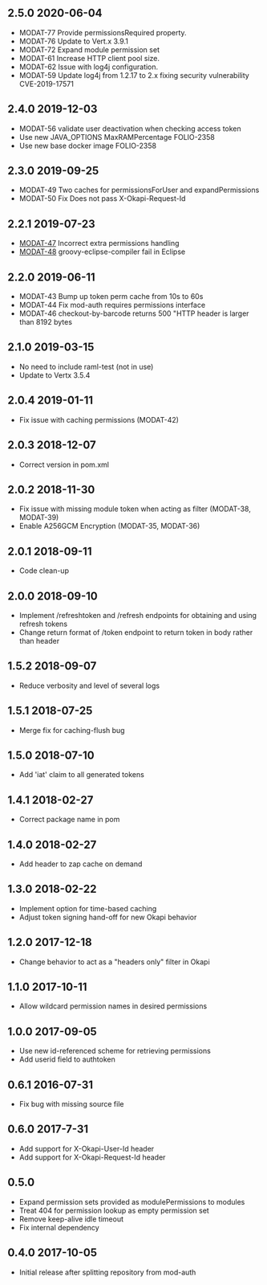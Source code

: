## 2.5.0 2020-06-04

 * MODAT-77 Provide permissionsRequired property.
 * MODAT-76 Update to Vert.x 3.9.1
 * MODAT-72 Expand module permission set
 * MODAT-61 Increase HTTP client pool size.
 * MODAT-62 Issue with log4j configuration.
 * MODAT-59 Update log4j from 1.2.17 to 2.x fixing security vulnerability CVE-2019-17571

## 2.4.0 2019-12-03

 * MODAT-56 validate user deactivation when checking access token
 * Use new JAVA_OPTIONS MaxRAMPercentage FOLIO-2358
 * Use new base docker image FOLIO-2358

## 2.3.0 2019-09-25

 * MODAT-49 Two caches for permissionsForUser and expandPermissions
 * MODAT-50 Fix Does not pass X-Okapi-Request-Id

## 2.2.1 2019-07-23

* [MODAT-47](https://issues.folio.org/browse/MODAT-47) Incorrect extra permissions handling
* [MODAT-48](https://issues.folio.org/browse/MODAT-48) groovy-eclipse-compiler fail in Eclipse

## 2.2.0 2019-06-11
 * MODAT-43 Bump up token perm cache from 10s to 60s
 * MODAT-44 Fix mod-auth requires permissions interface
 * MODAT-46 checkout-by-barcode returns 500 "HTTP header is larger
   than 8192 bytes

## 2.1.0 2019-03-15
 * No need to include raml-test (not in use)
 * Update to Vertx 3.5.4

## 2.0.4 2019-01-11
 * Fix issue with caching permissions (MODAT-42)

## 2.0.3 2018-12-07
 * Correct version in pom.xml

## 2.0.2 2018-11-30
 * Fix issue with missing module token when acting as filter (MODAT-38, MODAT-39)
 * Enable A256GCM Encryption (MODAT-35, MODAT-36)

## 2.0.1 2018-09-11
 * Code clean-up

## 2.0.0 2018-09-10
 * Implement /refreshtoken and /refresh endpoints for obtaining and using refresh tokens
 * Change return format of /token endpoint to return token in body rather than header

## 1.5.2 2018-09-07
 * Reduce verbosity and level of several logs

## 1.5.1 2018-07-25
 * Merge fix for caching-flush bug

## 1.5.0 2018-07-10
 * Add 'iat' claim to all generated tokens

## 1.4.1 2018-02-27
 * Correct package name in pom

## 1.4.0 2018-02-27
 * Add header to zap cache on demand

## 1.3.0 2018-02-22
 * Implement option for time-based caching
 * Adjust token signing hand-off for new Okapi behavior

## 1.2.0 2017-12-18
 * Change behavior to act as a "headers only" filter in Okapi

## 1.1.0 2017-10-11
 * Allow wildcard permission names in desired permissions

## 1.0.0 2017-09-05
 * Use new id-referenced scheme for retrieving permissions
 * Add userid field to authtoken

## 0.6.1 2016-07-31
 * Fix bug with missing source file

## 0.6.0 2017-7-31
 * Add support for X-Okapi-User-Id header
 * Add support for X-Okapi-Request-Id header

## 0.5.0
 * Expand permission sets provided as modulePermissions to modules
 * Treat 404 for permission lookup as empty permission set
 * Remove keep-alive idle timeout
 * Fix internal dependency

## 0.4.0 2017-10-05

 * Initial release after splitting repository from mod-auth
